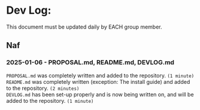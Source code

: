 # Dev Log:

This document must be updated daily by EACH group member.

## Naf

### 2025-01-06 - PROPOSAL.md, README.md, DEVLOG.md
`PROPOSAL.md` was completely written and added to the repository. `(1 minute)`  
`README.md` was completely written (exception: The install guide) and added to the repository. `(2 minutes)`  
`DEVLOG.md` has been set-up properly and is now being written on, and will be added to the repository. `(1 minute)`
